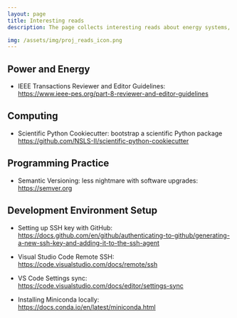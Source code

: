 ```yaml
---
layout: page
title: Interesting reads
description: The page collects interesting reads about energy systems, computing, and programming.

img: /assets/img/proj_reads_icon.png
---
```


## Power and Energy

- IEEE Transactions Reviewer and Editor Guidelines: \
  <https://www.ieee-pes.org/part-8-reviewer-and-editor-guidelines>

## Computing

- Scientific Python Cookiecutter: bootstrap a scientific Python package \
  <https://github.com/NSLS-II/scientific-python-cookiecutter>

## Programming Practice

- Semantic Versioning: less nightmare with software upgrades: \
  <https://semver.org>

## Development Environment Setup

- Setting up SSH key with GitHub: \
  <https://docs.github.com/en/github/authenticating-to-github/generating-a-new-ssh-key-and-adding-it-to-the-ssh-agent>

- Visual Studio Code Remote SSH: \
  <https://code.visualstudio.com/docs/remote/ssh>

- VS Code Settings sync: \
  <https://code.visualstudio.com/docs/editor/settings-sync>

- Installing Miniconda locally: \
  <https://docs.conda.io/en/latest/miniconda.html>
